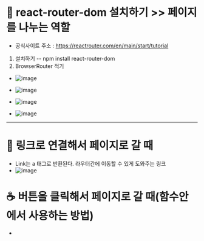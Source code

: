# 🌾 react-router-dom 설치하기 >> 페이지를 나누는 역할

- 공식사이트 주소 : https://reactrouter.com/en/main/start/tutorial

1) 설치하기 -- npm install react-router-dom
2) BrowserRouter 적기
- ![image](https://github.com/leegowoon/react/assets/145514701/84dd5d00-db91-4e0c-a5fe-e55ac4589f32)
  
- ![image](https://github.com/leegowoon/react/assets/145514701/15fd3beb-3f59-4404-b120-0960198f389f)
- ![image](https://github.com/leegowoon/react/assets/145514701/01861b3a-0154-4570-9eca-133a607d03d2)
- ![image](https://github.com/leegowoon/react/assets/145514701/8834f4f2-0d6f-4d4d-864f-382f3d42f236)

---
# 🍹 링크로 연결해서 페이지로 갈 때
- Link는 a 태그로 반환된다. 라우터간에 이동할 수 있게 도와주는 링크
- ![image](https://github.com/leegowoon/react/assets/145514701/e5627fc0-b1bc-49bb-9142-9780fd6b31af)

# ☕ 버튼을 클릭해서 페이지로 갈 때(함수안에서 사용하는 방법)
- 

